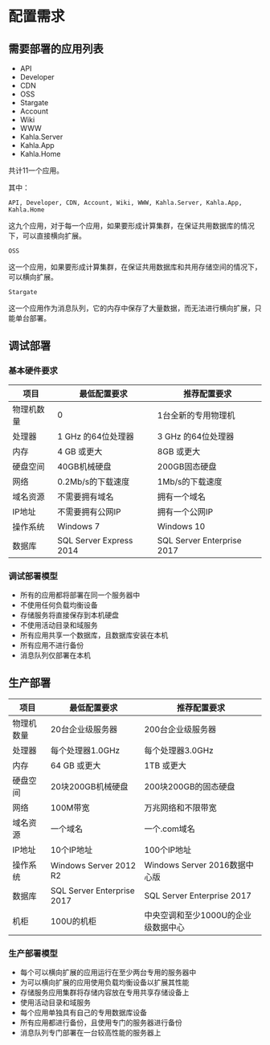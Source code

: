 # 配置需求

## 需要部署的应用列表

+ API
+ Developer
+ CDN
+ OSS
+ Stargate
+ Account
+ Wiki
+ WWW
+ Kahla.Server
+ Kahla.App
+ Kahla.Home

共计11一个应用。

其中：

    API, Developer, CDN, Account, Wiki, WWW, Kahla.Server, Kahla.App, Kahla.Home
这九个应用，对于每一个应用，如果要形成计算集群，在保证共用数据库的情况下，可以直接横向扩展。

    OSS

这一个应用，如果要形成计算集群，在保证共用数据库和共用存储空间的情况下，可以横向扩展。

    Stargate
这一个应用作为消息队列，它的内存中保存了大量数据，而无法进行横向扩展，只能单台部署。

## 调试部署

### 基本硬件要求

| 项目        | 最低配置要求    |  推荐配置要求  |
|--|--|--|
|物理机数量|  0  |   1台全新的专用物理机
|处理器|   1 GHz 的64位处理器  |   3 GHz 的64位处理器
|内存|   4 GB 或更大  |   8GB 或更大
|硬盘空间|  40GB机械硬盘  |   200GB固态硬盘
|网络|  0.2Mb/s的下载速度  |   1Mb/s的下载速度
|域名资源|  不需要拥有域名  |   拥有一个域名
|IP地址|  不需要拥有公网IP  |   拥有一个公网IP
|操作系统|  Windows 7  |   Windows 10
|数据库|  SQL Server Express 2014 |   SQL Server Enterprise 2017

### 调试部署模型

+ 所有的应用都将部署在同一个服务器中
+ 不使用任何负载均衡设备
+ 存储服务将直接保存到本机硬盘
+ 不使用活动目录和域服务
+ 所有应用共享一个数据库，且数据库安装在本机
+ 所有应用不进行备份
+ 消息队列仅部署在本机

## 生产部署

| 项目        | 最低配置要求    |  推荐配置要求  |
|--|--|--|
|物理机数量|  20台企业级服务器  |   200台企业级服务器
|处理器|   每个处理器1.0GHz  |   每个处理器3.0GHz
|内存|   64 GB 或更大  |   1TB 或更大
|硬盘空间|  20块200GB机械硬盘  |   200块200GB的固态硬盘
|网络|  100M带宽  |   万兆网络和不限带宽
|域名资源|  一个域名  |   一个.com域名
|IP地址|  10个IP地址  |   100个IP地址
|操作系统|  Windows Server 2012 R2  |   Windows Server 2016数据中心版
|数据库|  SQL Server Enterprise 2017 |   SQL Server Enterprise 2017
|机柜|  100U的机柜 |   中央空调和至少1000U的企业级数据中心

### 生产部署模型

+ 每个可以横向扩展的应用运行在至少两台专用的服务器中
+ 为可以横向扩展的应用使用负载均衡设备以扩展其性能
+ 存储服务应用集群将存储内容放在专用共享存储设备上
+ 使用活动目录和域服务
+ 每个应用单独具有自己的专用数据库设备
+ 所有应用都进行备份，且使用专门的服务器进行备份
+ 消息队列专门部署在一台较高性能的服务器上